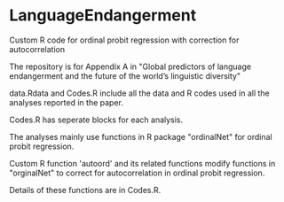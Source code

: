 # LanguageEndangerment
Custom R code for ordinal probit regression with correction for autocorrelation

The repository is for Appendix A in "Global predictors of language endangerment and the future of the world’s linguistic diversity"

data.Rdata and Codes.R include all the data and R codes used in all the analyses reported in the paper.

Codes.R has seperate blocks for each analysis. 

The analyses mainly use functions in R package "ordinalNet" for ordinal probit regression.

Custom R function 'autoord' and its related functions modify functions in "orginalNet" to correct for autocorrelation in ordinal probit regression.

Details of these functions are in Codes.R.
